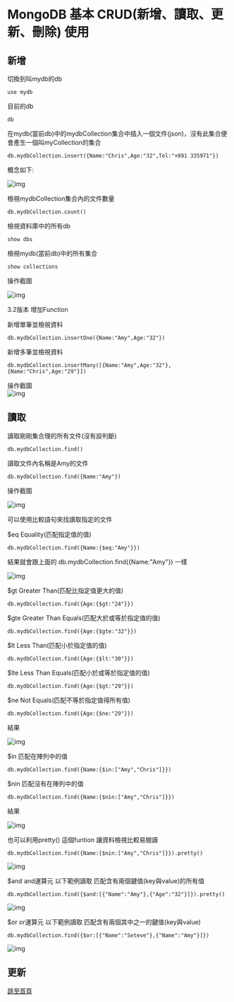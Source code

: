 # MongoDB 基本 CRUD(新增、讀取、更新、刪除) 使用  


## 新增  

切換到叫mydb的db  
```
use mydb
```  

目前的db
```
db
```

在mydb(當前db)中的mydbCollection集合中插入一個文件(json)，沒有此集合便會產生一個叫myCollection的集合  
```
db.mydbCollection.insert({Name:"Chris",Age:"32",Tel:"+891 335971"})
```  
概念如下:  

![img](https://donaldsher.github.io/LearningBlog/page4/0.jpg)

檢視mydbCollection集合內的文件數量
```
db.mydbCollection.count()
```

檢視資料庫中的所有db
```
show dbs
```

檢視mydb(當前db)中的所有集合
```
show collections
```  

操作截圖  

![img](https://donaldsher.github.io/LearningBlog/page4/1.png)  

3.2版本 增加Function

新增單筆並檢視資料  
```
db.mydbCollection.insertOne({Name:"Amy",Age:"32"})
```  

新增多筆並檢視資料  
```
db.mydbCollection.insertMany([{Name:"Amy",Age:"32"},{Name:"Chris",Age:"29"}])
```  

操作截圖  
![img](https://donaldsher.github.io/LearningBlog/page4/2.png)  


## 讀取

讀取剛剛集合理的所有文件(沒有設判斷)
```
db.mydbCollection.find()
```  

讀取文件內名稱是Amy的文件
```
db.mydbCollection.find({Name:"Amy"})
```  

操作截圖  

![img](https://donaldsher.github.io/LearningBlog/page4/3.png)


可以使用比較語句來找讀取指定的文件  

$eq Equality(匹配指定值的值)
```
db.mydbCollection.find({Name:{$eq:"Amy"}})
```  
結果就會跟上面的 db.mydbCollection.find({Name:"Amy"})  一樣  

![img](https://donaldsher.github.io/LearningBlog/page4/4.png)


$gt Greater Than(匹配比指定值更大的值)
```
db.mydbCollection.find({Age:{$gt:"24"}})
```  

$gte Greater Than Equals(匹配大於或等於指定值的值)
```
db.mydbCollection.find({Age:{$gte:"32"}})
```

$lt Less Than(匹配小於指定值的值)  
```
db.mydbCollection.find({Age:{$lt:"30"}})
```  

$lte Less Than Equals(匹配小於或等於指定值的值)  
```
db.mydbCollection.find({Age:{$gt:"29"}})
```  

$ne Not Equals(匹配不等於指定值得所有值)
```
db.mydbCollection.find({Age:{$ne:"29"}})
```  

結果  

![img](https://donaldsher.github.io/LearningBlog/page4/5.png)

$in  匹配在陣列中的值
```
db.mydbCollection.find({Name:{$in:["Amy","Chris"]}})
```

$nin 匹配沒有在陣列中的值
```
db.mydbCollection.find({Name:{$nin:["Amy","Chris"]}})
```  

結果  

![img](https://donaldsher.github.io/LearningBlog/page4/6.png)


也可以利用pretty() 這個funtion 讓資料檢視比較易閱讀  
```
db.mydbCollection.find({Name:{$nin:["Amy","Chris"]}}).pretty()
```  

![img](https://donaldsher.github.io/LearningBlog/page4/7.png)


$and and運算元  以下範例讀取 匹配含有兩個鍵值(key與value)的所有值
```
db.mydbCollection.find({$and:[{"Name":"Amy"},{"Age":"32"}]}).pretty()
```  

![img](https://donaldsher.github.io/LearningBlog/page4/8.png)

$or or運算元 以下範例讀取 匹配含有兩個其中之一的鍵值(key與value)  
```
db.mydbCollection.find({$or:[{"Name":"Seteve"},{"Name":"Amy"}]})
```  

![img](https://donaldsher.github.io/LearningBlog/page4/9.png)





## 更新




[跳至首頁](https://donaldsher.github.io/LearningBlog/)
